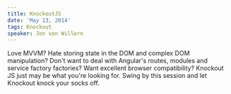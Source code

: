 ```yaml
---
title: KnockoutJS
date: 'May 13, 2014'
tags: Knockout
speaker: Jon von Willern
---
```




Love MVVM? Hate storing state in the DOM and complex DOM manipulation? Don't want to deal with Angular's routes, modules and service factory factories? Want excellent browser compatibility? Knockout JS just may be what you're looking for. Swing by this session and let Knockout knock your socks off.


